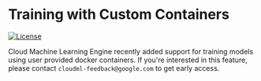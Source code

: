 # Training with Custom Containers
[![License](https://img.shields.io/badge/License-Apache%202.0-blue.svg)](LICENSE)

Cloud Machine Learning Engine recently added support for training models using user provided docker containers. 
If you're interested in this feature, please contact `cloudml-feedback@google.com` to get early access.
